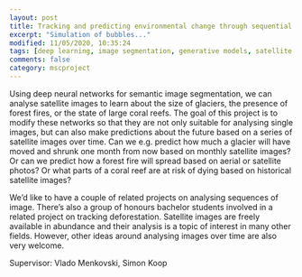 ```yaml
---
layout: post
title: Tracking and predicting environmental change through sequential image segmentation
excerpt: "Simulation of bubbles..."
modified: 11/05/2020, 10:35:24
tags: [deep learning, image segmentation, generative models, satellite images, environmental change]
comments: false
category: mscproject
---
```


Using deep neural networks for semantic image segmentation, we can analyse satellite images to learn about the size of glaciers, the presence of forest fires, or the state of large coral reefs. The goal of this project is to modify these networks so that they are not only suitable for analysing single images, but can also make predictions about the future based on a series of satellite images over time. Can we e.g. predict how much a glacier will have moved and shrunk one month from now based on monthly satellite images? Or can we predict how a forest fire will spread based on aerial or satellite photos? Or what parts of a coral reef are at risk of dying based on historical satellite images?
 
We’d like to have a couple of related projects on analysing sequences of image. There’s also a group of honours bachelor students involved in a related project on tracking deforestation. Satellite images are freely available in abundance and their analysis is a topic of interest in many other fields. However, other ideas around analysing images over time are also very welcome.
 

Supervisor: Vlado Menkovski, Simon Koop



